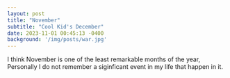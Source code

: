 ```yaml
---
layout: post
title: "November"
subtitle: "Cool Kid's December"
date: 2023-11-01 00:45:13 -0400
background: '/img/posts/war.jpg'
---
```


I think November is one of the least remarkable months of the year, Personally I do not remember a siginficant event in my life that happen in it. 